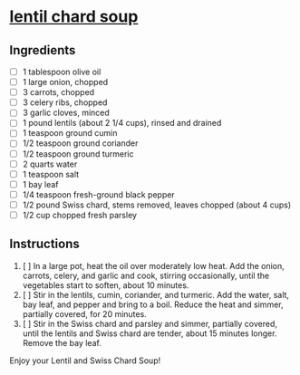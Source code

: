 # [lentil chard soup](https://www.foodandwine.com/recipes/lentil-and-swiss-chard-soup)

## Ingredients

- [ ] 1 tablespoon olive oil
- [ ] 1 large onion, chopped
- [ ] 3 carrots, chopped
- [ ] 3 celery ribs, chopped
- [ ] 3 garlic cloves, minced
- [ ] 1 pound lentils (about 2 1/4 cups), rinsed and drained
- [ ] 1 teaspoon ground cumin
- [ ] 1/2 teaspoon ground coriander
- [ ] 1/2 teaspoon ground turmeric
- [ ] 2 quarts water
- [ ] 1 teaspoon salt
- [ ] 1 bay leaf
- [ ] 1/4 teaspoon fresh-ground black pepper
- [ ] 1/2 pound Swiss chard, stems removed, leaves chopped (about 4 cups)
- [ ] 1/2 cup chopped fresh parsley

## Instructions

1. [ ] In a large pot, heat the oil over moderately low heat. Add the onion, carrots, celery, and garlic and cook, stirring occasionally, until the vegetables start to soften, about 10 minutes.
2. [ ] Stir in the lentils, cumin, coriander, and turmeric. Add the water, salt, bay leaf, and pepper and bring to a boil. Reduce the heat and simmer, partially covered, for 20 minutes.
3. [ ] Stir in the Swiss chard and parsley and simmer, partially covered, until the lentils and Swiss chard are tender, about 15 minutes longer. Remove the bay leaf.

Enjoy your Lentil and Swiss Chard Soup!
